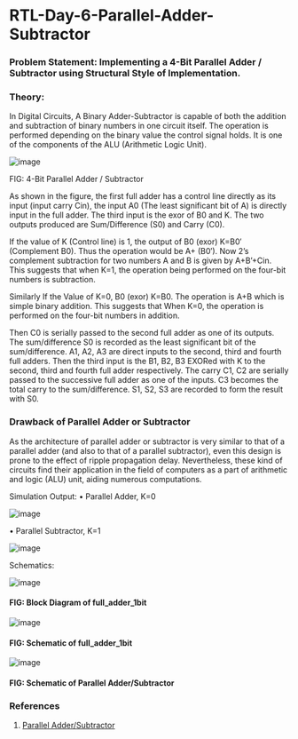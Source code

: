 # RTL-Day-6-Parallel-Adder-Subtractor

### Problem Statement: Implementing a 4-Bit Parallel Adder / Subtractor using Structural Style of Implementation.
### Theory: 
In Digital Circuits, A Binary Adder-Subtractor is capable of both the addition and subtraction of binary numbers in one circuit itself. The operation is performed depending on the binary value the control signal holds. It is one of the components of the ALU (Arithmetic Logic Unit).

 ![image](https://github.com/tusharshenoy/RTL-Day-6-Parallel-Adder-Subtractor/assets/107348474/31e1faf6-31cc-4201-9c91-8572f7e29010)

FIG: 4-Bit Parallel Adder / Subtractor

As shown in the figure, the first full adder has a control line directly as its input (input carry Cin), the input A0 (The least significant bit of A) is directly input in the full adder. The third input is the exor of B0 and K. The two outputs produced are Sum/Difference (S0) and Carry (C0). 

If the value of K (Control line) is 1, the output of B0 (exor) K=B0′ (Complement B0). Thus the operation would be A+ (B0′). Now 2’s complement subtraction for two numbers A and B is given by A+B’+Cin. This suggests that when K=1, the operation being performed on the four-bit numbers is subtraction. 

Similarly If the Value of K=0, B0 (exor) K=B0. The operation is A+B which is simple binary addition. This suggests that When K=0, the operation is performed on the four-bit numbers in addition. 

Then C0 is serially passed to the second full adder as one of its outputs. The sum/difference S0 is recorded as the least significant bit of the sum/difference. A1, A2, A3 are direct inputs to the second, third and fourth full adders. Then the third input is the B1, B2, B3 EXORed with K to the second, third and fourth full adder respectively. The carry C1, C2 are serially passed to the successive full adder as one of the inputs. C3 becomes the total carry to the sum/difference. S1, S2, S3 are recorded to form the result with S0.

### Drawback of Parallel Adder or Subtractor
As the architecture of parallel adder or subtractor is very similar to that of a parallel adder (and also to that of a parallel subtractor), even this design is prone to the effect of ripple propagation delay. Nevertheless, these kind of circuits find their application in the field of computers as a part of arithmetic and logic (ALU) unit, aiding numerous computations.


Simulation Output:
•	Parallel Adder, K=0

![image](https://github.com/tusharshenoy/RTL-Day-6-Parallel-Adder-Subtractor/assets/107348474/6f1fd630-6acd-4b2b-b20f-e0b48d026d4a)
 
•	Parallel Subtractor, K=1
 
![image](https://github.com/tusharshenoy/RTL-Day-6-Parallel-Adder-Subtractor/assets/107348474/acf2e047-b9ec-4afe-b1bc-582e39d931d7)



Schematics:

![image](https://github.com/tusharshenoy/RTL-Day-6-Parallel-Adder-Subtractor/assets/107348474/bc54d7b0-2825-4235-b951-15ab45cbb032)
                              
 #### FIG: Block Diagram of full_adder_1bit

 ![image](https://github.com/tusharshenoy/RTL-Day-6-Parallel-Adder-Subtractor/assets/107348474/42a14d91-785a-41b4-bc6f-757745791156)

 #### FIG: Schematic of full_adder_1bit

 ![image](https://github.com/tusharshenoy/RTL-Day-6-Parallel-Adder-Subtractor/assets/107348474/e01002be-f859-46e3-b599-d5e736fa2173)

 #### FIG: Schematic of Parallel Adder/Subtractor


### References
1. [Parallel Adder/Subtractor](https://www.geeksforgeeks.org/parallel-adder-and-parallel-subtractor/)
